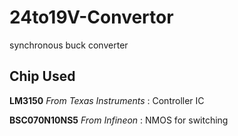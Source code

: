 # 24to19V-Convertor

synchronous buck converter

## Chip Used

**LM3150** *From Texas Instruments* : Controller IC

**BSC070N10NS5** *From Infineon* : NMOS for switching
